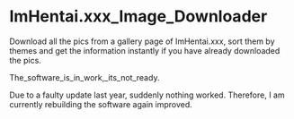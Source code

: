 # ImHentai.xxx_Image_Downloader
Download all the pics from a gallery page of ImHentai.xxx, sort them by themes and get the information instantly if you have already downloaded the pics.


The_software_is_in_work,_its_not_ready.

Due to a faulty update last year, suddenly nothing worked. Therefore, I am currently rebuilding the software again improved.
